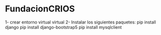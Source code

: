 # FundacionCRIOS
1- crear entorno virtual virtual 
2- Instalar los siguientes paquetes:
pip install django 
pip install django-bootstrap5 
pip install mysqlclient